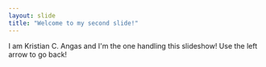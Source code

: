 ```yaml
---
layout: slide
title: "Welcome to my second slide!"
---
```

I am Kristian C. Angas and I'm the one handling this slideshow!
Use the left arrow to go back!
